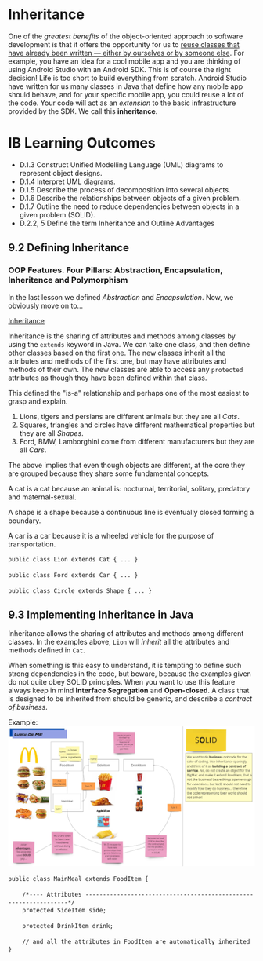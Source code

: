 # Inheritance

One of the *greatest benefits* of the object-oriented approach to software development is that it offers the opportunity for us to <ins>reuse classes that have already been
written — either by ourselves or by someone else</ins>. For example, you have an idea for a cool mobile app and you are thinking of using Android Studio with an Android SDK. This is of course the right decision! Life is too short to build everything from scratch. Android Studio have written for us many classes in Java that define how any mobile app should behave, and for your specific mobile app, you could reuse a lot of the code. Your code will act as an *extension* to the basic infrastructure provided by the SDK. We call this <b>inheritance</b>.

# IB Learning Outcomes

- D.1.3 Construct Unified Modelling Language (UML) diagrams to represent object designs.
- D.1.4 Interpret UML diagrams.
- D.1.5 Describe the process of decomposition into several objects.
- D.1.6 Describe the relationships between objects of a given problem.
- D.1.7 Outline the need to reduce dependencies between objects in a given problem (SOLID).
- D.2.2, 5 Define the term Inheritance and Outline Advantages

## 9.2 Defining Inheritance

### OOP Features. Four Pillars: Abstraction, Encapsulation, Inheritence and Polymorphism

In the last lesson we defined *Abstraction* and *Encapsulation*. Now, we obviously move on to...

<ins>Inheritance</ins>

Inheritance is the sharing of attributes and methods among classes by using the `extends` keyword in Java. We can take one class, and then define other classes based on the first one. The new classes inherit all the attributes and methods of the first one, but may have attributes and methods of their own. The new classes are able to access any `protected` attributes as though they have been defined within that class.

This defined the "is-a" relationship and perhaps one of the most easiest to grasp and explain.

1. Lions, tigers and persians are different animals but they are all *Cats*.
2. Squares, triangles and circles have different mathematical properties but they are all *Shapes*.
3. Ford, BMW, Lamborghini come from different manufacturers but they are all *Cars*.

The above implies that even though objects are different, at the core they are grouped because they share some fundamental concepts.

A cat is a cat because an animal is: nocturnal, territorial, solitary, predatory and maternal-sexual.

A shape is a shape because a continuous line is eventually closed forming a boundary.

A car is a car because it is a wheeled vehicle for the purpose of transportation.

```
public class Lion extends Cat { ... }

public class Ford extends Car { ... }

public class Circle extends Shape { ... }
```

## 9.3 Implementing Inheritance in Java

Inheritance allows the sharing of attributes and methods among different classes. In the examples above, `Lion` will *inherit* all the attributes and methods defined in `Cat`. 

When something is this easy to understand, it is tempting to define such strong dependencies in the code, but beware, because the examples given do not quite obey SOLID principles. When you want to use this feature always keep in mind <b>Interface Segregation</b> and <b>Open-closed</b>. A class that is designed to be inherited from should be generic, and describe a *contract of business*. 

Example:
<img src="https://raw.githubusercontent.com/stedwardscollegemt/ib-java-code-leaps-2024/main/lessons/img/inheritence_example.jpg">


```
public class MainMeal extends FoodItem {

    /*---- Attributes -----------------------------------------------------------------*/
    protected SideItem side;

    protected DrinkItem drink;

    // and all the attributes in FoodItem are automatically inherited
}
```
